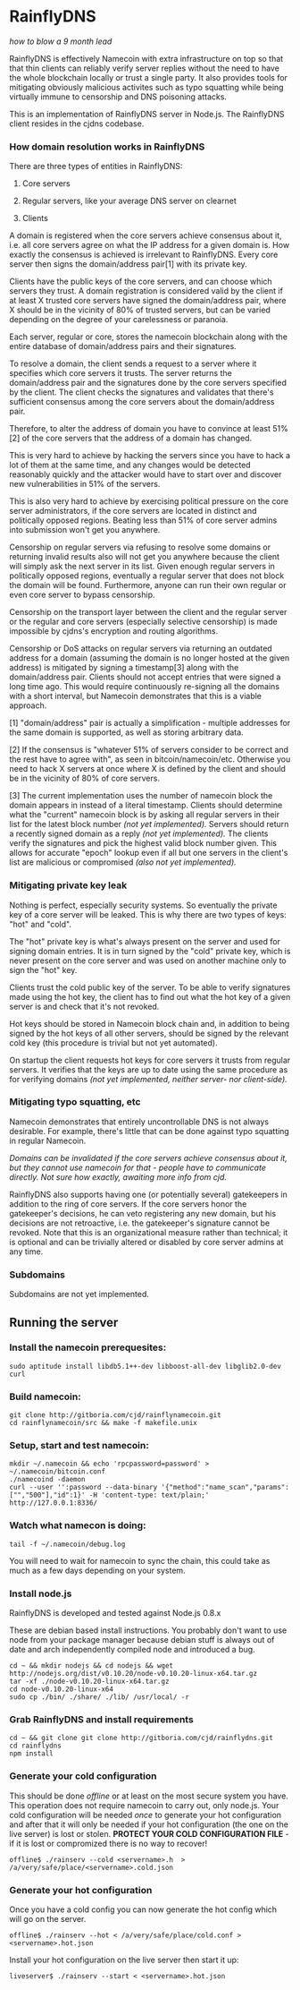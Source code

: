 # RainflyDNS

*how to blow a 9 month lead*

RainflyDNS is effectively Namecoin with extra infrastructure on top so that that
thin clients can reliably verify server replies without the need to have 
the whole blockchain locally or trust a single party. It also provides tools for
mitigating obviously malicious activites such as typo squatting while being 
virtually immune to censorship and DNS poisoning attacks.

This is an implementation of RainflyDNS server in Node.js.
The RainflyDNS client resides in the cjdns codebase.

### How domain resolution works in RainflyDNS

There are three types of entities in RainflyDNS:

1) Core servers

2) Regular servers, like your average DNS server on clearnet

3) Clients

A domain is registered when the core servers achieve consensus about it, i.e.
all core servers agree on what the IP address for a given domain is.
How exactly the consensus is achieved is irrelevant to RainflyDNS.
Every core server then signs the domain/address pair[1] with its private key.

Clients have the public keys of the core servers, and can choose which servers
they trust. A domain registration is considered valid by the client if at least
X trusted core servers have signed the domain/address pair, where X should be
in the vicinity of 80% of trusted servers, but can be varied depending on 
the degree of your carelessness or paranoia.

Each server, regular or core, stores the namecoin blockchain along with the 
entire database of domain/address pairs and their signatures.

To resolve a domain, the client sends a request to a server where it specifies
which core servers it trusts. The server returns the domain/address pair and the
signatures done by the core servers specified by the client. The client checks 
the signatures and validates that there's sufficient consensus among the core 
servers about the domain/address pair.

Therefore, to alter the address of domain you have to convince at least 51%[2]
of the core servers that the address of a domain has changed.

This is very hard to achieve by hacking the servers since you have to hack a lot
 of them at the same time, and any changes would be detected reasonably quickly 
and the attacker would have to start over and discover new vulnerabilities 
in 51% of the servers.

This is also very hard to achieve by exercising political pressure on the core
server administrators, if the core servers are located in distinct and 
politically opposed regions. Beating less than 51% of core server admins into 
submission won't get you anywhere.

Censorship on regular servers via refusing to resolve some domains or returning 
invalid results also will not get you anywhere because the client 
will simply ask the next server in its list. Given enough regular servers 
in politically opposed regions, eventually a regular server that does not block 
the domain will be found. Furthermore, anyone can run their own regular or even
core server to bypass censorship.

Censorship on the transport layer between the client and the regular server
or the regular and core servers (especially selective censorship) is made
impossible by cjdns's encryption and routing algorithms.

Censorship or DoS attacks on regular servers via returning an outdated address
for a domain (assuming the domain is no longer hosted at the given address)
is mitigated by signing a timestamp[3] along with the domain/address pair.
Clients should not accept entries that were signed a long time ago. This would
require continuously re-signing all the domains with a short interval, but 
Namecoin demonstrates that this is a viable approach.

[1] "domain/address" pair is actually a simplification - multiple addresses for
the same domain is supported, as well as storing arbitrary data.

[2] If the consensus is "whatever 51% of servers consider to be correct and the
rest have to agree with", as seen in bitcoin/namecoin/etc. Otherwise you need
to hack X servers at once where X is defined by the client and should be in the
vicinity of 80% of core servers.

[3] The current implementation uses the number of namecoin block the domain
appears in instead of a literal timestamp. 
Clients should determine what the "current" namecoin block is by asking all
regular servers in their list for the latest block number *(not yet implemented).*
Servers should return a recently signed domain as a reply *(not yet implemented).*
The clients verify the signatures and pick the highest valid block number given.
This allows for accurate "epoch" lookup even if all but one servers in the 
client's list are malicious or compromised *(also not yet implemented).*

### Mitigating private key leak

Nothing is perfect, especially security systems. So eventually the private key 
of a core server will be leaked. This is why there are two types of keys:
"hot" and "cold".

The "hot" private key is what's always present on the server and used for
 signing domain entries. It is in turn signed by the "cold" private key, which 
is never present on the core server and was used on another machine only to sign
the "hot" key.

Clients trust the cold public key of the server. To be able to verify signatures
made using the hot key, the client has to find out what the hot key of a given
server is and check that it's not revoked.

Hot keys should be stored in Namecoin block chain and, in addition to being 
signed by the hot keys of all other servers, should be signed by the relevant 
cold key (this procedure is trivial but not yet automated).

On startup the client requests hot keys for core servers it trusts from regular
servers. It verifies that the keys are up to date using the same procedure as
for verifying domains *(not yet implemented, neither server- nor client-side).*

### Mitigating typo squatting, etc

Namecoin demonstrates that entirely uncontrollable DNS is not always desirable.
For example, there's little that can be done against typo squatting in regular
Namecoin.

*Domains can be invalidated if the core servers achieve consensus about it,
but they cannot use namecoin for that - people have to communicate directly.
Not sure how exactly, awaiting more info from cjd.*

RainflyDNS also supports having one (or potentially several) gatekeepers 
in addition to the ring of core servers. If the core servers honor 
the gatekeeper's decisions, he can veto registering any new domain, 
but his decisions are not retroactive, i.e. the gatekeeper's signature 
cannot be revoked. Note that this is an organizational measure rather than 
technical; it is optional and can be trivially altered or disabled by 
core server admins at any time.

### Subdomains

Subdomains are not yet implemented.

## Running the server

### Install the namecoin prerequesites:

    sudo aptitude install libdb5.1++-dev libboost-all-dev libglib2.0-dev curl

### Build namecoin:

    git clone http://gitboria.com/cjd/rainflynamecoin.git
    cd rainflynamecoin/src && make -f makefile.unix

### Setup, start and test namecoin:

    mkdir ~/.namecoin && echo 'rpcpassword=password' > ~/.namecoin/bitcoin.conf
    ./namecoind -daemon
    curl --user '':password --data-binary '{"method":"name_scan","params":["","500"],"id":1}' -H 'content-type: text/plain;' http://127.0.0.1:8336/

### Watch what namecon is doing:

    tail -f ~/.namecoin/debug.log

You will need to wait for namecoin to sync the chain, this could take as much as a few days depending on your system.

### Install node.js

RainflyDNS is developed and tested against Node.js 0.8.x

These are debian based install instructions. You probably don't want to use node from your package manager
because debian stuff is always out of date and arch independently compiled node and introduced a bug.

    cd ~ && mkdir nodejs && cd nodejs && wget http://nodejs.org/dist/v0.10.20/node-v0.10.20-linux-x64.tar.gz
    tar -xf ./node-v0.10.20-linux-x64.tar.gz
    cd node-v0.10.20-linux-x64
    sudo cp ./bin/ ./share/ ./lib/ /usr/local/ -r

### Grab RainflyDNS and install requirements

    cd ~ && git clone git clone http://gitboria.com/cjd/rainflydns.git
    cd rainflydns
    npm install

### Generate your cold configuration

This should be done *offline* or at least on the most secure system you have. This operation
does not require namecoin to carry out, only node.js. Your cold configuration will be needed
*once* to generate your hot configuration and after that it will only be needed if your hot
configuration (the one on the live server) is lost or stolen.
**PROTECT YOUR COLD CONFIGURATION FILE** - if it is lost or compromized there is no way to recover!

    offline$ ./rainserv --cold <servername>.h  > /a/very/safe/place/<servername>.cold.json

### Generate your hot configuration

Once you have a cold config you can now generate the hot config which will go on the server.

    offline$ ./rainserv --hot < /a/very/safe/place/cold.conf > <servername>.hot.json

Install your hot configuration on the live server then start it up:

    liveserver$ ./rainserv --start < <servername>.hot.json
